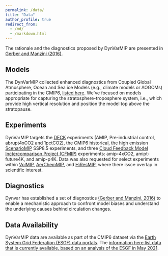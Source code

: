 ```yaml
---
permalink: /data/
title: "Data"
author_profile: true
redirect_from: 
  - /md/
  - /markdown.html
---
```


The rationale and the diagnostics proposed by DynVarMIP are presented in [Gerber and Manzini (2016)](https://gmd.copernicus.org/articles/9/3413/2016/).

## Models

The DynVarMIP collected enhanced diagnostics from Coupled Global Atmosphere, Ocean and Sea ice Models (e.g., climate models or AOGCMs) participating in the CMIP6, [listed here](https://dynvarmip.github.io/participants/).   We've focused on models appropriate for capturing the stratosphere-troposphere system, i.e., which provide high vertical resolution and position the model top above the stratopause.

## Experiments

DynVarMIP targets the [DECK](https://www.wcrp-climate.org/wgcm-cmip/wgcm-cmip6) experiments (AMIP, Pre-industrial control, abrupt4xCO2 and 1pctCO2), the CMIP6 historical, the high emission [ScenarioMIP](https://www.cesm.ucar.edu/projects/CMIP6/ScenarioMIP/) SSP8.5 experiments, and three [Cloud Feedback Model Inctercomparison Project (CFMIP)](https://www.cfmip.org/) experiments: amip-4xCO2, amipt-future4K, and amip-p4K.  Data was also requested for select experiments within [VolMIP](http://www.volmip.org/), [AerChemMIP](https://wiki.met.no/aerocom/aerchemmip/start), and [HiResMIP](https://hrcm.ceda.ac.uk/research/cmip6-highresmip/), where there issce overlap in scientific interest. 

## Diagnostics

Dynvar has established a set of diagnostics  [(Gerber and Manzini, 2016)](https://gmd.copernicus.org/articles/9/3413/2016/) to enable a mechanistic approach to confront model biases and understand the underlying causes behind circulation changes.


## Data Availability

DynVarMIP data are available as part of the CMIP6 dataset via the [Earth System Grid Federation (ESGF) data portals](https://esgf-node.llnl.gov/search/cmip6/). The [information here list data that is currently available, based on an analysis of the ESGF in May 2021](https://dynvarmip.github.io/files/DynVarMIP-Data-Availability-May2021.pdf). 

